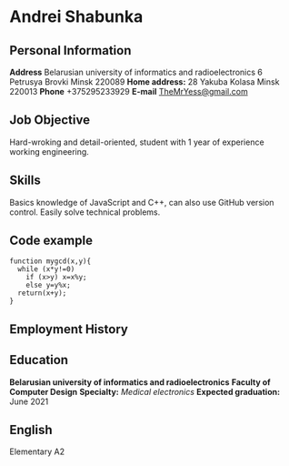 # Andrei Shabunka

## Personal Information

**Address**
Belarusian university of informatics and radioelectronics
6 Petrusya Brovki
Minsk
220089
**Home address:**
28 Yakuba Kolasa
Minsk
220013
**Phone** +375295233929
**E-mail** TheMrYess@gmail.com

## Job Objective

Hard-wroking and detail-oriented, student with 1 year of experience working engineering.

## Skills

Basics knowledge of JavaScript and C++, can also use GitHub version control. Easily solve technical problems.

## Code example

```
function mygcd(x,y){
  while (x*y!=0)
    if (x>y) x=x%y;
    else y=y%x;
  return(x+y);
}
```

## Employment History

## Education

**Belarusian university of informatics and radioelectronics**
**Faculty of Computer Design**
**Specialty:** _Medical electronics_
**Expected graduation:** June 2021

## English

Elementary A2
